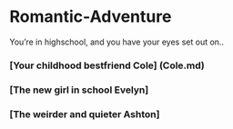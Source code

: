 # Romantic-Adventure

You’re in highschool, and you have your eyes set out on..

### [Your childhood bestfriend Cole] (Cole.md)
### [The new girl in school Evelyn]
### [The weirder and quieter Ashton]
